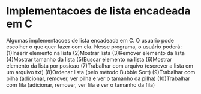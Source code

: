 # Implementacoes de lista encadeada em C
 Algumas implementacoes de lista encadeada em C. O usuario pode escolher o que quer fazer com ela.
Nesse programa, o usuário poderá:
(1)Inserir elemento na lista
(2)Mostrar lista
(3)Remover elemento da lista
(4)Mostrar tamanho da lista
(5)Buscar elemento na lista
(6)Mostrar elemento da lista por posicao
(7)Trabalhar com arquivo (escrever a lista em um arquivo txt)
(8)Ordenar lista (pelo método Bubble Sort)
(9)Trabalhar com pilha (adicionar, remover, ver pilha e ver o tamanho da pilha)
(10)Trabalhar com fila (adicionar, remover, ver fila e ver o tamanho da fila)
